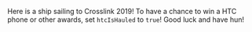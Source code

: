 Here is a ship sailing to Crosslink 2019! To have a chance to win a HTC phone or other awards, set `htcIsHauled` to `true`!
Good luck and have hun!
